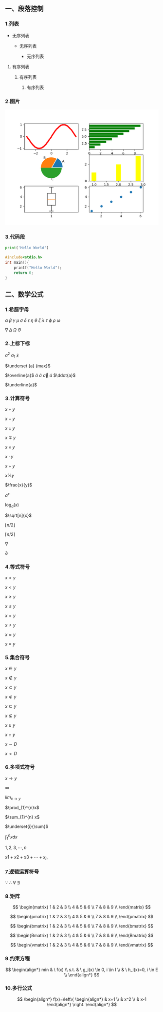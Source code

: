 ## 一、段落控制

### 1.列表

* 无序列表
  
  + 无序列表
    
    - 无序列表
1. 有序列表
   
   1. 有序列表
      
      1. 有序列表

### 2.图片

![avatar](./static/img/test.png)

### 3.代码段

```python
print('Hello World')
```

```c
#include<stdio.h>
int main(){
    printf("Hello World");
    return 0;
}
```

## 二、数学公式

### 1.希腊字母

$\alpha$ $\beta$ $\gamma$ $\mu$ $\sigma$ $\delta$ $\epsilon$ $\eta$ $\theta$ $\zeta$ $\lambda$ $\tau$ $\phi$ $\rho$ $\omega$ 

$\nabla$ $\Delta$ $\Omega$ $\Theta$

### 2.上标下标

$a^{2}$ $a_{1}$ $\hat{x}$

$\underset {a} {max}$

$\overline{a}$ $\widehat{a}$ $\widetilde{a}$ $\vec{a}$ $\dot{a}$ $\ddot{a}$

$\underline{a}$

### 3.计算符号

$x+y$

$x-y$

$x \pm y$

$x \mp y$

$x \times y$

$x \cdot y$

$x \div y$

$x \% y$

$\frac{x}{y}$

$a^{x}$

$\log_{a}(x)$

$\sqrt[n]{x}$

$\lfloor n/2 \rfloor$

$\lceil n/2 \rceil$

$\nabla$

$\partial$

### 4.等式符号

$x > y$

$x < y$

$x \geq y$

$x \leq y$

$x = y$

$x \neq y$

$x \approx y$

$x \equiv y$

### 5.集合符号

$x \in y$

$x \notin y$

$x \subset y$

$x \not\subset y$

$x \subseteq y$

$x \not\subseteq y$

$x \cup y$

$x \cap y$

$x \sim D$

$x \nsim D$

### 6.多项式符号

$x \to y$

$\infty$

$lim_{x \to y}$

$\prod_{1}^{n}x$

$\sum_{1}^{n} x$

$\underset{i}{\sum}$

$\int_{1}^{n}xdx$

$1,2,3, \cdots, n$

$x1+x2+x3+\cdots+x_{n}$

### 7.逻辑运算符号

$\because$ $\therefore$ $\forall$ $\exists$

### 8.矩阵

$$
\begin{matrix}
1 & 2 & 3 \\
4 & 5 & 6 \\
7 & 8 & 9 \\
\end{matrix}
$$

$$
\begin{pmatrix}
1 & 2 & 3 \\
4 & 5 & 6 \\
7 & 8 & 9 \\
\end{pmatrix}
$$

$$
\begin{bmatrix}
1 & 2 & 3 \\
4 & 5 & 6 \\
7 & 8 & 9 \\
\end{bmatrix}
$$

$$
\begin{Bmatrix}
1 & 2 & 3 \\
4 & 5 & 6 \\
7 & 8 & 9 \\
\end{Bmatrix}
$$

$$
\begin{vmatrix}
1 & 2 & 3 \\
4 & 5 & 6 \\
7 & 8 & 9 \\
\end{vmatrix}
$$

### 9.约束方程

$$
\begin{align*}
min & \ f(x) \\
s.t. 
& \ g_i(x) \le 0, i \in I \\
& \ h_i(x)=0, i \in E \\
\end{align*}
$$

### 10.多行公式

$$
\begin{align*}
f(x)=\left\{
\begin{align*}
& x+1 \\
& x^2 \\
& x-1
\end{align*}
\right.
\end{align*}
$$
